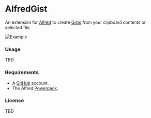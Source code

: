 # AlfredGist

An extension for [Alfred](http://www.alfredapp.com/) to create [Gists](https://gist.github.com/) from your clipboard contents or selected file.

![Example](https://raw.github.com/phallstrom/AlfredGist/master/example.png)

### Usage

TBD

### Requirements

- A [GitHub](http://github.com) account.
- The Alfred [Powerpack](http://www.alfredapp.com/powerpack/).

### License

TBD
